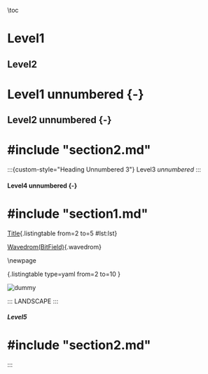 <!--
---
#heading-unnumbered:
#  2: "Heading Unnumbered 1.1"
codeBlockCaptions: true
listingTitle: "List"
listings: true
rmnote:
...
-->

\toc

# Level1
## Level2
# Level1 unnumbered {-}
## Level2 unnumbered {-}
# #include "section2.md"

:::{custom-style="Heading Unnumbered 3"}
Level3 *unnumbered*
:::

#### Level4 unnumbered {-}

# #include "section1.md"

[Title](markdown/config.yaml){.listingtable from=2 to=5 #lst:lst}

[Wavedrom(BitField)](data/json.json){.wavedrom}

\newpage

[](markdown/config.yaml){.listingtable type=yaml from=2 to=10 }

<!--[This failes to list](markdown/config){.listingtable numbers=right type=python from=2 to=5 #lst:list}-->

![dummy](images/dummy.png)

::: LANDSCAPE :::
##### Level5
# #include "section2.md"
:::
